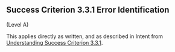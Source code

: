 ## Success Criterion 3.3.1 Error Identification

(Level A)

This applies directly as written, and as described in Intent from [Understanding Success Criterion 3.3.1](https://www.w3.org/WAI/WCAG22/Understanding/error-identification#intent).
